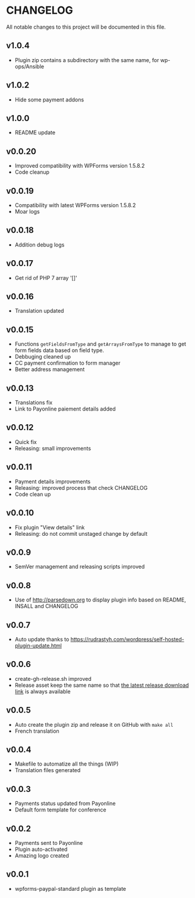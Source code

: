 # CHANGELOG

All notable changes to this project will be documented in this file.

## v1.0.4
* Plugin zip contains a subdirectory with the same name, for wp-ops/Ansible

## v1.0.2
* Hide some payment addons

## v1.0.0
* README update

## v0.0.20
* Improved compatibility with WPForms version 1.5.8.2
* Code cleanup

## v0.0.19
* Compatibility with latest WPForms version 1.5.8.2
* Moar logs

## v0.0.18
* Addition debug logs

## v0.0.17
* Get rid of PHP 7 array '[]'

## v0.0.16
* Translation updated

## v0.0.15
* Functions `getFieldsFromType` and `getArraysFromType` to manage to get 
  form fields data based on field type.
* Debbuging cleaned up
* CC payment confirmation to form manager
* Better address management

## v0.0.13
* Translations fix
* Link to Payonline paiement details added

## v0.0.12
* Quick fix
* Releasing: small improvements

## v0.0.11
* Payment details improvements
* Releasing: improved process that check CHANGELOG
* Code clean up

## v0.0.10
* Fix plugin "View details" link
* Releasing: do not commit unstaged change by default

## v0.0.9
* SemVer management and releasing scripts improved

## v0.0.8
* Use of http://parsedown.org to display plugin info based on README, INSALL and CHANGELOG

## v0.0.7 
* Auto update thanks to https://rudrastyh.com/wordpress/self-hosted-plugin-update.html

## v0.0.6 
* create-gh-release.sh improved
* Release asset keep the same name so that [the latest release download
link](https://github.com/epfl-idevelop/wpforms-epfl-payonline/releases/latest/download/wpforms-epfl-payonline.zip)
is always available

## v0.0.5
* Auto create the plugin zip and release it on GitHub with `make all`
* French translation

## v0.0.4
* Makefile to automatize all the things (WIP)
* Translation files generated

## v0.0.3
* Payments status updated from Payonline 
* Default form template for conference

## v0.0.2
* Payments sent to Payonline
* Plugin auto-activated
* Amazing logo created

## v0.0.1
* wpforms-paypal-standard plugin as template